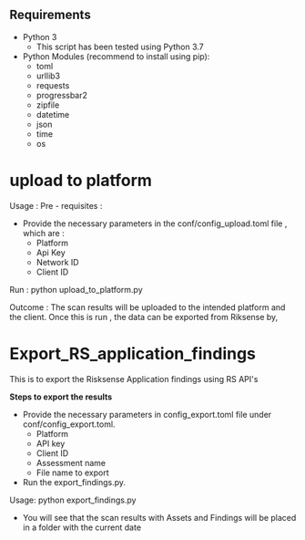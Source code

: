 ## Requirements

 - Python 3
    - This script has been tested using Python 3.7
 - Python Modules (recommend to install using pip):
    - toml
    - urllib3
    - requests
    - progressbar2
    - zipfile
    - datetime
	- json
	- time
	- os
	
	
# upload to platform

Usage :
Pre - requisites :

* Provide the necessary parameters in the conf/config_upload.toml file , which are :
	* Platform 
	* Api Key
	* Network ID
	* Client ID

Run : python upload_to_platform.py

Outcome : The scan results will be uploaded to the intended platform and the client. Once this is run , the data can be exported from Riksense by,

# Export_RS_application_findings
This is to export the Risksense Application findings using RS API's

**Steps to export the results**

* Provide the necessary parameters in config_export.toml file under conf/config_export.toml.
  * Platform
  * API key
  * Client ID
  * Assessment name
  * File name to export
* Run the export_findings.py.

Usage: python export_findings.py 

* You will see that the scan results with Assets and Findings will be placed in a folder with the current date
